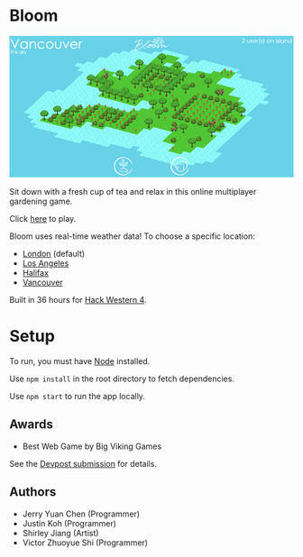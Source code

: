 # Bloom

![Gameplay](bloom.png)

Sit down with a fresh cup of tea and relax in this online multiplayer gardening game.

Click [here](https://bloomhw4.herokuapp.com/) to play.

Bloom uses real-time weather data! To choose a specific location:

- [London](https://bloomhw4.herokuapp.com/london) (default)
- [Los Angeles](https://bloomhw4.herokuapp.com/losangeles)
- [Halifax](https://bloomhw4.herokuapp.com/halifax)
- [Vancouver](https://bloomhw4.herokuapp.com/vancouver)

Built in 36 hours for [Hack Western 4](https://hackwestern4.devpost.com/).

# Setup

To run, you must have [Node](https://nodejs.org/en/) installed.

Use `npm install` in the root directory to fetch dependencies.

Use `npm start` to run the app locally.

## Awards

- Best Web Game by Big Viking Games

See the [Devpost submission](https://devpost.com/software/bloom-k50zoy) for details.

## Authors

- Jerry Yuan Chen (Programmer)
- Justin Koh (Programmer)
- Shirley Jiang (Artist)
- Victor Zhuoyue Shi (Programmer)
